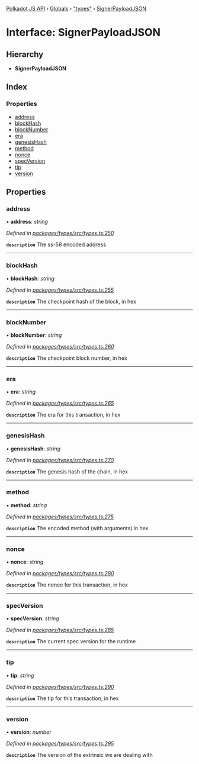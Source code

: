 [Polkadot JS API](../README.md) › [Globals](../globals.md) › ["types"](../modules/_types_.md) › [SignerPayloadJSON](_types_.signerpayloadjson.md)

# Interface: SignerPayloadJSON

## Hierarchy

* **SignerPayloadJSON**

## Index

### Properties

* [address](_types_.signerpayloadjson.md#address)
* [blockHash](_types_.signerpayloadjson.md#blockhash)
* [blockNumber](_types_.signerpayloadjson.md#blocknumber)
* [era](_types_.signerpayloadjson.md#era)
* [genesisHash](_types_.signerpayloadjson.md#genesishash)
* [method](_types_.signerpayloadjson.md#method)
* [nonce](_types_.signerpayloadjson.md#nonce)
* [specVersion](_types_.signerpayloadjson.md#specversion)
* [tip](_types_.signerpayloadjson.md#tip)
* [version](_types_.signerpayloadjson.md#version)

## Properties

###  address

• **address**: *string*

*Defined in [packages/types/src/types.ts:250](https://github.com/polkadot-js/api/blob/854a520517/packages/types/src/types.ts#L250)*

**`description`** The ss-58 encoded address

___

###  blockHash

• **blockHash**: *string*

*Defined in [packages/types/src/types.ts:255](https://github.com/polkadot-js/api/blob/854a520517/packages/types/src/types.ts#L255)*

**`description`** The checkpoint hash of the block, in hex

___

###  blockNumber

• **blockNumber**: *string*

*Defined in [packages/types/src/types.ts:260](https://github.com/polkadot-js/api/blob/854a520517/packages/types/src/types.ts#L260)*

**`description`** The checkpoint block number, in hex

___

###  era

• **era**: *string*

*Defined in [packages/types/src/types.ts:265](https://github.com/polkadot-js/api/blob/854a520517/packages/types/src/types.ts#L265)*

**`description`** The era for this transaction, in hex

___

###  genesisHash

• **genesisHash**: *string*

*Defined in [packages/types/src/types.ts:270](https://github.com/polkadot-js/api/blob/854a520517/packages/types/src/types.ts#L270)*

**`description`** The genesis hash of the chain, in hex

___

###  method

• **method**: *string*

*Defined in [packages/types/src/types.ts:275](https://github.com/polkadot-js/api/blob/854a520517/packages/types/src/types.ts#L275)*

**`description`** The encoded method (with arguments) in hex

___

###  nonce

• **nonce**: *string*

*Defined in [packages/types/src/types.ts:280](https://github.com/polkadot-js/api/blob/854a520517/packages/types/src/types.ts#L280)*

**`description`** The nonce for this transaction, in hex

___

###  specVersion

• **specVersion**: *string*

*Defined in [packages/types/src/types.ts:285](https://github.com/polkadot-js/api/blob/854a520517/packages/types/src/types.ts#L285)*

**`description`** The current spec version for  the runtime

___

###  tip

• **tip**: *string*

*Defined in [packages/types/src/types.ts:290](https://github.com/polkadot-js/api/blob/854a520517/packages/types/src/types.ts#L290)*

**`description`** The tip for this transaction, in hex

___

###  version

• **version**: *number*

*Defined in [packages/types/src/types.ts:295](https://github.com/polkadot-js/api/blob/854a520517/packages/types/src/types.ts#L295)*

**`description`** The version of the extrinsic we are dealing with
